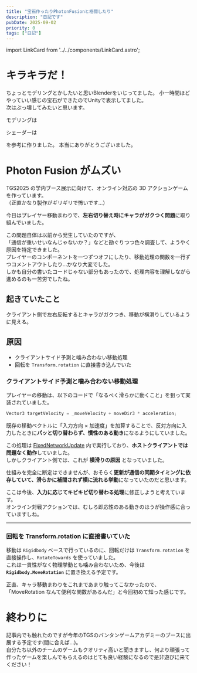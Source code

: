 ```yaml
---
title: "宝石作ったりPhotonFusionと格闘したり"
description: "日記です"
pubDate: 2025-09-02
priority: 0
tags: ["日記"]
---
```


import LinkCard from '../../components/LinkCard.astro';

# キラキラだ！

 <VideoEmbed
    src="https://youtu.be/VIkGY9dP5YE"
    title="Blenderで作成した宝石"
  />

ちょっとモデリングとかしたいと思いBlenderをいじってました。
小一時間ほどやっていい感じの宝石ができたのでUnityで表示してました。   
次はぶっ壊してみたいと思います。

モデリングは

<LinkCard 
  url="https://youtu.be/O_UrjuQ0IcI"
  title="【Blender】宝石の作り方"
  description="Blenderで美しい宝石を作成するチュートリアル動画"
/>

シェーダーは

<LinkCard 
  url="https://redhologerbera.hatenablog.com/entry/2022/12/29/225429"
  title="Unity URP Shader Graph で宝石シェーダを作る"
  description="Unity Shader Graphを使って宝石の光沢を表現する方法"
/>

を参考に作りました。
本当にありがとうございました。

# Photon Fusion がムズい
TGS2025 の学内ブース展示に向けて、オンライン対応の 3D アクションゲームを作っています。  
（正直かなり製作がギリギリで怖いです…）

今日はプレイヤー移動まわりで、**左右切り替え時にキャラがガクつく問題**に取り組んでいました。  

この問題自体は以前から発生していたのですが、  
「通信が重いせいなんじゃないか？」などと勘ぐりつつ色々調査して、ようやく原因を特定できました。  
プレイヤーのコンポーネントを一つずつオフにしたり、移動処理の関数を一行ずつコメントアウトしたり…かなり大変でした。  
しかも自分の書いたコードじゃない部分もあったので、処理内容を理解しながら進めるのも一苦労でしたね。

## 起きていたこと
クライアント側で左右反転するとキャラがガクつき、移動が横滑りしているように見える。

## 原因
- クライアントサイド予測と噛み合わない移動処理  
- 回転を `Transform.rotation` に直接書き込んでいた  



### クライアントサイド予測と噛み合わない移動処理
プレイヤーの移動は、以下のコードで「なるべく滑らかに動くこと」を狙って実装されていました。

```csharp
Vector3 targetVelocity = _moveVelocity + moveDir3 * acceleration;
```

既存の移動ベクトルに「入力方向 × 加速度」を加算することで、反対方向に入力したときに**パッと切り替わらず、慣性のある動き**になるようにしていました。  

この処理は [FixedNetworkUpdate](https://doc.photonengine.com/ja-jp/fusion/current/concepts-and-patterns/networked-controller-code) 内で実行しており、**ホストクライアントでは問題なく動作**していました。  
しかしクライアント側では、これが **横滑りの原因** となっていました。  

仕組みを完全に断定はできませんが、おそらく**更新が通信の同期タイミングに依存していて、滑らかに補間されず横に流れる挙動**になっていたのだと思います。  

ここは今後、**入力に応じてキビキビ切り替わる処理**に修正しようと考えています。  
オンライン対戦アクションでは、むしろ即応性のある動きのほうが操作感に合っていますしね。

---

### 回転を Transform.rotation に直接書いていた
移動は `Rigidbody` ベースで行っているのに、回転だけは `Transform.rotation` を直接操作し、`RotateTowards` を使っていました。  
これは一貫性がなく物理挙動とも噛み合わないため、今後は **`Rigidbody.MoveRotation`** に置き換える予定です。  

正直、キャラ移動まわりをこれまであまり触ってこなかったので、  
「MoveRotation なんて便利な関数があるんだ」と今回初めて知った感じです。  

# 終わりに
記事内でも触れたのですが今年のTGSのバンタンゲームアカデミーのブースに出展する予定です(間に合えば...)。   
自分たち以外のチームのゲームもクオリティ高いと聞きますし、何より頑張って作ったゲームを楽しんでもらえるのはとても良い経験になるので是非遊びに来てください！